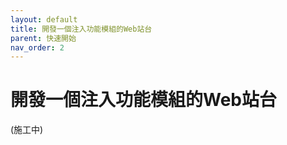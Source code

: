 ```yaml
---
layout: default
title: 開發一個注入功能模組的Web站台
parent: 快速開始
nav_order: 2
---
```


# 開發一個注入功能模組的Web站台

(施工中)
